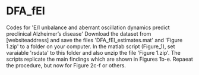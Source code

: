 # DFA_fEI
Codes for 'E/I unbalance and aberrant oscillation dynamics predict preclinical Alzheimer’s disease'
Download the dataset from [websiteaddress] and save the files 'DFA_fEI_estimates.mat' and 'Figure 1.zip' to a folder on your computer. In the matlab script (Figure_1), set varaiable 'rsdata' to this folder and also unzip the file 'Figure 1.zip'.
The scripts replicate the main findings which are shown in Figures 1b-e.
Repaeat the procedure, but now for Figure 2c-f or others.
